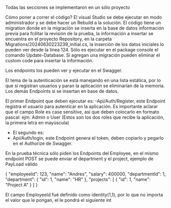
Todas las secciones se implementaron en un sólo proyecto

Cómo poner a correr el código?
El visual Studio se debe ejecutar en modo administrador y se debe hacer un Rebuild a la solución.
El código tiene un migration donde en la migración se inserta en la base de datos información previa para fcilitar la revisión de la prueba, la información a insertar se encuentra en el proyecto Repository, en la carpeta Migrations/20240630223239_initial.cs, la inserción de los datos iniciales
lo pueden ver desde la línea 124.
Sólo es ejecutar en el package console el comando Update-Database. Si agregan una migración pueden eliminar el custom code para insertar la información.

Los endpoints los pueden ver y ejecutar en el Swagger.

El tema de la autenticación se está manejando en una lista estática, por lo que si registran usuarios y paran la aplicación se eliminarían de la memoria. Los demás Endpoints si se insertan en base de datos.

El primer Endpoint que deben ejecutar es: 
-Api/Auth/Register, este Endpoint registra el usuario para autenticar en la aplicación. Es importante aclarar que el campo Role es case sensitive, así que deben colocarlo en formato 
pascal: ejm: Admin o User (Estos son los dos roles que recibe la aplicación, la primera letra en mayúscula)

- El segundo es:
- Api/Auth/login, este Endpoint genera el token, deben copiarlo y pegarlo en el Authorize de Swagger.

En la prueba técnica sólo piden los Endpoints del Employee, en el mismo endpoint POST se puede enviar el department y el project, ejemplo de PayLoad válido

{
  "employeeId": 123,
  "name": "Andres",
  "salary": 400000,
  "departmentId": 1,
  "department": {
    "id": 1,
    "name": "HR"
  },
  "projects": [
    {
      "id": 1,
      "name": "Project A"
    }
  ]
}

El campo EmployeeId fué definido como identity(1,1), por lo que no importa el valor que le pongan, el le pondrá el siguiente int 
